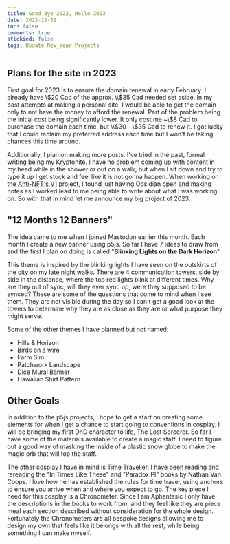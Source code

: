 ```yaml
---
title: Good Bye 2022, Hello 2023
date: 2022-12-31
toc: false
comments: true
stickied: false
tags: Update New_Year Projects
---
```


## Plans for the site in 2023

First goal for 2023 is to ensure the domain renewal in early February. I already have \\$20 Cad of the approx. \\$35 Cad needed set aside. In my past attempts at making a personal site, I would be able to get the domain only to not have the money to afford the renewal. Part of the problem being the initial cost being significantly lower. It only cost me ~\\$8 Cad to purchase the domain each time, but \\$30 - \\$35 Cad to renew it. I got lucky that I could reclaim my preferred address each time but I won't be taking chances this time around.

Additionally, I plan on making more posts. I've tried in the past, formal writing being my Kryptonite. I have no problem coming up with content in my head while in the shower or out on a walk, but when I sit down and try to type it up I get stuck and feel like it is not gonna happen. When working on the [Anti-NFT's V1](../_notes/Anti-NFT's%20V1.md) project, I found just having Obsidian open and making notes as I worked lead to me being able to write about what I was working on. So with that in mind let me announce my big project of 2023.

## "12 Months 12 Banners"

The idea came to me when I joined Mastodon earlier this month. Each month I create a new banner using p5js. So far I have 7 ideas to draw from and the first I plan on doing is called "**Blinking Lights on the Dark Horizon**". 

This theme is inspired by the blinking lights I have seen on the outskirts of the city on my late night walks. There are 4 communication towers, side by side in the distance, where the top red lights blink at different times. Why are they out of sync, will they ever sync up, were they supposed to be synced? These are some of the questions that come to mind when I see them. They are not visible during the day so I can't get a good look at the towers to determine why they are as close as they are or what purpose they might serve.

Some of the other themes I have planned but not named:
- Hills & Horizon
- Birds on a wire
- Farm Sim
- Patchwork Landscape
- Dice Mural Banner
- Hawaiian Shirt Pattern

## Other Goals

In addition to the p5js projects, I hope to get a start on creating some elements for when I get a chance to start going to conventions in cosplay. I will be bringing my first DnD character to life, The Lost Sorcerer. So far I have some of the materials available to create a magic staff. I need to figure out a good way of masking the inside of a plastic snow globe to make the magic orb that will top the staff. 

The other cosplay I have in mind is Time Traveller. I have been reading and rereading the "In Times Like These" and "Paradox PI" books by Nathan Van Coops. I love how he has established the rules for time travel, using anchors to ensure you arrive when and where you expect to go. The key piece I need for this cosplay is a Chronometer. Since I am Aphantasic I only have the descriptions in the books to work from, and they feel like they are piece meal each section described without consideration for the whole design. Fortunately the Chronometers are all bespoke designs allowing me to design my own that feels like it belongs with all the rest, while being something I can make myself.